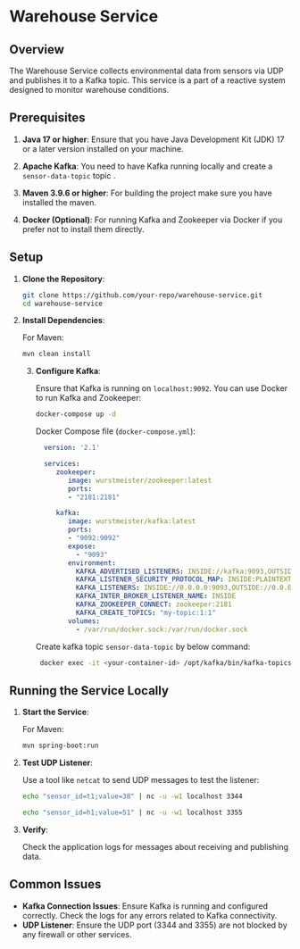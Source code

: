 # Warehouse Service

## Overview

The Warehouse Service collects environmental data from sensors via UDP and publishes it to a Kafka topic. This service is a part of a reactive system designed to monitor warehouse conditions.

## Prerequisites

1. **Java 17 or higher**: Ensure that you have Java Development Kit (JDK) 17 or a later version installed on your machine.

2. **Apache Kafka**: You need to have Kafka running locally and create a `sensor-data-topic` topic .

3. **Maven 3.9.6 or higher**: For building the project make sure you have installed the maven.

4. **Docker (Optional)**: For running Kafka and Zookeeper via Docker if you prefer not to install them directly.

## Setup

1. **Clone the Repository**:

    ```sh
    git clone https://github.com/your-repo/warehouse-service.git
    cd warehouse-service
    ```

2. **Install Dependencies**:

   For Maven:

    ```sh
    mvn clean install
    ```

   3. **Configure Kafka**:

      Ensure that Kafka is running on `localhost:9092`. You can use Docker to run Kafka and Zookeeper:

       ```sh
       docker-compose up -d
       ```

      Docker Compose file (`docker-compose.yml`):

       ```yaml
         version: '2.1'

         services:
            zookeeper:
               image: wurstmeister/zookeeper:latest
               ports:
               - "2181:2181"
      
            kafka:
               image: wurstmeister/kafka:latest
               ports:
               - "9092:9092"
               expose:
                 - "9093"
               environment:
                 KAFKA_ADVERTISED_LISTENERS: INSIDE://kafka:9093,OUTSIDE://localhost:9092
                 KAFKA_LISTENER_SECURITY_PROTOCOL_MAP: INSIDE:PLAINTEXT,OUTSIDE:PLAINTEXT
                 KAFKA_LISTENERS: INSIDE://0.0.0.0:9093,OUTSIDE://0.0.0.0:9092
                 KAFKA_INTER_BROKER_LISTENER_NAME: INSIDE
                 KAFKA_ZOOKEEPER_CONNECT: zookeeper:2181
                 KAFKA_CREATE_TOPICS: "my-topic:1:1"
               volumes:
                 - /var/run/docker.sock:/var/run/docker.sock
         ```
        Create kafka topic `sensor-data-topic` by below command:

        ```sh
         docker exec -it <your-container-id> /opt/kafka/bin/kafka-topics.sh --create --zookeeper zookeeper:2181 --replication-factor 1 --partitions 1 --topic sensor-data-topic
         ```
 
## Running the Service Locally

1. **Start the Service**:

   For Maven:

    ```sh
    mvn spring-boot:run
    ```

2. **Test UDP Listener**:

   Use a tool like `netcat` to send UDP messages to test the listener:

    ```sh
    echo "sensor_id=t1;value=38" | nc -u -w1 localhost 3344
    ```
    ```sh
    echo "sensor_id=h1;value=51" | nc -u -w1 localhost 3355
    ```
  
3. **Verify**:

   Check the application logs for messages about receiving and publishing data.

## Common Issues

- **Kafka Connection Issues**: Ensure Kafka is running and configured correctly. Check the logs for any errors related to Kafka connectivity.
- **UDP Listener**: Ensure the UDP port (3344 and 3355) are not blocked by any firewall or other services.
